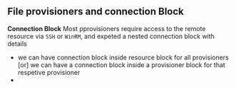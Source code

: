 ## File provisioners and connection Block
**Connection Block** Most pprovisioners require access to the remote resource via `SSH` or `WinRM`, and expeted a nested connection block with details 
- we can have connection block inside resource block for all provisioners [or] we can have a connection block inside a provisioner block for that respetive provisioner 
- 